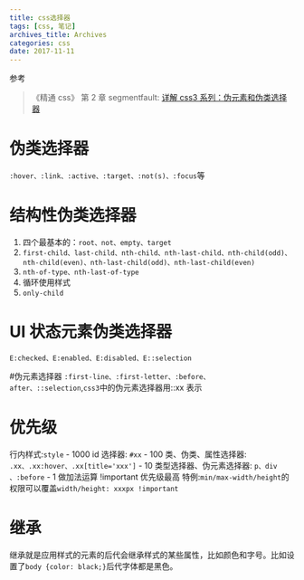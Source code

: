```yaml
---
title: css选择器
tags: [css, 笔记]
archives_title: Archives
categories: css
date: 2017-11-11
---
```


参考

> 《精通 css》 第 2 章
> segmentfault: [详解 css3 系列：伪元素和伪类选择器](https://segmentfault.com/a/1190000000657084)

# 伪类选择器

`:hover、:link、:active、:target、:not(s)、:focus`等

# 结构性伪类选择器

1.  四个最基本的：`root、not、empty、target`
2.  `first-child、last-child、nth-child、nth-last-child、nth-child(odd)、nth-child(even)、nth-last-child(odd)、nth-last-child(even)`
3.  `nth-of-type、nth-last-of-type`
4.  循环使用样式
5.  `only-child`

# UI 状态元素伪类选择器

`E:checked、E:enabled、E:disabled、E::selection`

#伪元素选择器
`:first-line、:first-letter、:before、after、::selection`,`css3`中的伪元素选择器用::xx 表示

# 优先级

行内样式:`style` - 1000
id 选择器: `#xx` - 100
类、伪类、属性选择器: `.xx、.xx:hover、.xx[title='xxx']` - 10
类型选择器、伪元素选择器: `p、div 、:before` - 1
做加法运算
!important 优先级最高
特例:`min/max-width/height`的权限可以覆盖`width/height: xxxpx !important`

# 继承

继承就是应用样式的元素的后代会继承样式的某些属性，比如颜色和字号。比如设置了`body {color: black;}`后代字体都是黑色。
